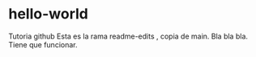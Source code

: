 # hello-world
Tutoria github
Esta es la rama readme-edits , copia de main.
Bla bla bla. Tiene que funcionar.
